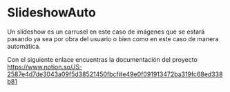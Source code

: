 # SlideshowAuto
Un slideshow es un carrusel en este caso de imágenes que se estará pasando ya sea por obra del usuario o bien como en este caso de manera automática. 

Con el siguiente enlace encuentras la documentación del proyecto https://www.notion.so/JS-2587e4d7de3043a09f5d38521450fbcf#e49e0f091913472ba319fc68ed338b81